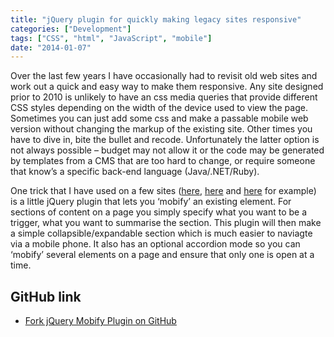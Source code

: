 ```yaml
---
title: "jQuery plugin for quickly making legacy sites responsive"
categories: ["Development"]
tags: ["CSS", "html", "JavaScript", "mobile"]
date: "2014-01-07"
---
```


Over the last few years I have occasionally had to revisit old web sites and work out a quick and easy way to make them responsive. Any site designed prior to 2010 is unlikely to have an css media queries that provide different CSS styles depending on the width of the device used to view the page. Sometimes you can just add some css and make a passable mobile web version without changing the markup of the existing site. Other times you have to dive in, bite the bullet and recode. Unfortunately the latter option is not always possible – budget may not allow it or the code may be generated by templates from a CMS that are too hard to change, or require someone that know’s a specific back-end language (Java/.NET/Ruby).

One trick that I have used on a few sites (<a href="/2014/01/st-bartholomews-house/" title="St Bartholomew’s House">here</a>, <a href="/2012/02/project-social-voting-with-chopsumi/" title="Social voting with Chopsumi">here</a> and <a href="/2012/08/online-retail-micro-business/" title="Online Retail Micro Business">here</a> for example) is a little jQuery plugin that lets you ‘mobify’ an existing element. For sections of content on a page you simply specify what you want to be a trigger, what you want to summarise the section. This plugin will then make a simple collapsible/expandable section which is much easier to naviagte via a mobile phone. It also has an optional accordion mode so you can ‘mobify’ several elements on a page and ensure that only one is open at a time.

## GitHub link
- [Fork jQuery Mobify Plugin on GitHub](https://github.com/mbudm/jquery-mobify-plugin)